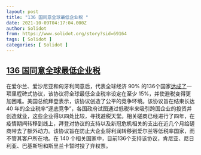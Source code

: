 ```yaml
---
layout: post
title: "136 国同意全球最低企业税 "
date: 2021-10-09T04:17:04.000Z
author: Solidot
from: https://www.solidot.org/story?sid=69164
tags: [ Solidot ]
categories: [ Solidot ]
---
```

<!--1633753024000-->
[136 国同意全球最低企业税](https://www.solidot.org/story?sid=69164)
------

<div>
在爱尔兰、爱沙尼亚和匈牙利同意后，代表全球经济 90% 的136个国家<a href="https://cn.reuters.com/article/global-business-corporate-tax-1009-idCNKBS2GZ014" target="_blank">达成了</a>一项里程碑式协议，该协议将全球最低企业税率设定在至少 15%，并使避税变得更加困难。美国总统拜登表示，该协议创造了公平的竞争环境。该协议旨在结束长达 40 年的企业税率“逐底竞争”，各国政府试图通过低税率来吸引跨国企业的投资并创造就业，这些企业得以四处比较，寻找避税天堂。相关磋商已经进行了四年，在疫情期间转移到线上，拜登对协议的支持以及新冠危机相关的支出在近几个月给磋商带去了额外动力。该协议旨在防止大企业将利润转移到爱尔兰等低税率国家，而不管其客户所在地。在 140 个相关国家中，目前136个支持该协议，肯尼亚、尼日利亚、巴基斯坦和斯里兰卡暂时投了弃权票。
</div>
